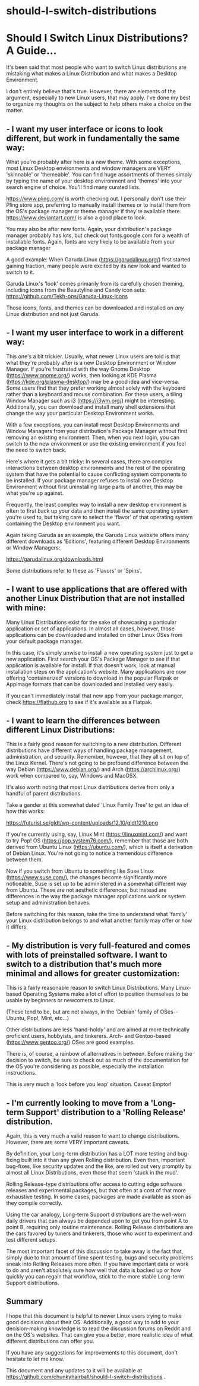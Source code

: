 # should-I-switch-distributions

# Should I Switch Linux Distributions? A Guide...

It's been said that most people who want to switch Linux distributions are mistaking what makes a Linux Distribution and what makes a Desktop Environment. 

I don't entirely believe that's true. However, there are elements of the argument, especially to new Linux users, that may apply. I've done my best to organize my thoughts on the subject to help others make a choice on the matter.

## - I want my user interface or icons to look different, but work in fundamentally the same way:

What you're probably after here is a new theme. With some exceptions, most Linux Desktop environments and window managers are VERY 'skinnable' or 'themeable'. You can find huge assortments of themes simply by typing the name of your desktop environment and 'themes' into your search engine of choice. You'll find many curated lists.

https://www.pling.com/ is worth checking out. I personally don't use their Pling store app, preferring to manually install themes or to install them from the OS's package manager or theme manager if they're available there. https://www.deviantart.com/ is also a good place to look.

You may also be after new fonts. Again, your distribution's package manager probably has lots, but check out fonts.google.com for a wealth of installable fonts. Again, fonts are very likely to be available from your package manager

A good example: When Garuda Linux (https://garudalinux.org/) first started gaining traction, many people were excited by its new look and wanted to switch to it.

Garuda Linux's 'look' comes primarily from its carefully chosen theming, including icons from the Beautyline and Candy icon sets: https://github.com/Tekh-ops/Garuda-Linux-Icons

Those icons, fonts, and themes can be downloaded and installed on *any* Linux distribution and not just Garuda.

## - I want my user interface to work in a different way:

This one's a bit trickier. Usually, what newer Linux users are told is that what they're probably after is a new Desktop Environment or Window Manager. If you're frustrated with the way Gnome Desktop (https://www.gnome.org/) works, then looking at KDE Plasma (https://kde.org/plasma-desktop/) may be a good idea and vice-versa. Some users find that they prefer working almost solely with the keyboard rather than a keyboard and mouse combination. For these users, a tiling Window Manager such as i3 (https://i3wm.org/) might be interesting. Additionally, you can download and install many shell extensions that change the way your particular Desktop Environment works.

With a few exceptions, you can install most Desktop Environments and Window Managers from your distribution's Package Manager without first removing an existing environment. Then, when you next login, you can switch to the new environment or use the existing environment if you feel the need to switch back.

Here's where it gets a bit tricky: In several cases, there are complex interactions between desktop environments and the rest of the operating system that have the potential to cause conflicting system components to be installed. If your package manager refuses to install one Desktop Environment without first uninstalling large parts of another, this may be what you're up against.

Frequently, the least complex way to install a new desktop environment is often to first back up your data and then install the same operating system you're used to, but taking care to select the 'flavor' of that operating system containing the Desktop environment you want.

Again taking Garuda as an example, the Garuda Linux website offers many different downloads as 'Editions', featuring different Desktop Environments or Window Managers:

https://garudalinux.org/downloads.html

Some distributions refer to these as 'Flavors' or 'Spins'.

## - I want to use applications that are offered with another Linux Distribution that are not installed with mine:

Many Linux Distributions exist for the sake of showcasing a particular application or set of applications. In almost all cases, however, those applications can be downloaded and installed on other Linux OSes from your default package manager.

In this case, it's simply unwise to install a new operating system just to get a new application. First search your OS's Package Manager to see if that application is available for install. If that doesn't work, look at manual installation steps on the application's website. Many applications are now offering 'containerized' versions to download in the popular Flatpak or Appimage formats that can be downloaded and installed very easily.

If you can't immediately install that new app from your package manger, check https://flathub.org to see if it's available as a Flatpak.

## - I want to learn the differences between different Linux Distributions:

This is a fairly good reason for switching to a new distribution. Different distributions have different ways of handling package management, administration, and security. Remember, however, that they all sit on top of the Linux Kernel. There's not going to be profound difference between the way Debian (https://www.debian.org/) and Arch (https://archlinux.org/) work when compared to, say, Windows and MacOSX.

It's also worth noting that most Linux distributions derive from only a handful of parent distributions.

Take a gander at this somewhat dated 'Linux Family Tree' to get an idea of how this works:

https://futurist.se/gldt/wp-content/uploads/12.10/gldt1210.png

If you're currently using, say, Linux Mint (https://linuxmint.com/) and want to try Pop! OS (https://pop.system76.com/), remember that those are both derived from Ubuntu Linux (https://ubuntu.com/), which is itself a derivation of Debian Linux. You're not going to notice a tremendous difference between them.

Now if you switch from Ubuntu to something like Suse Linux (https://www.suse.com/), the changes become significantly more noticeable. Suse is set up to be administered in a somewhat different way from Ubuntu. These are not aesthetic differences, but instead are differences in the way the package manager applications work or system setup and administration behaves.

Before switching for this reason, take the time to understand what 'family' your Linux distribution belongs to and what another family may offer or how it differs.

## - My distribution is very full-featured and comes with lots of preinstalled software. I want to switch to a distribution that's much more minimal and allows for greater customization:

This is a fairly reasonable reason to switch Linux Distributions. Many Linux-based Operating Systems make a lot of effort to position themselves to be usable by beginners or newcomers to Linux.

(These tend to be, but are not always, in the 'Debian' family of OSes-- Ubuntu, Pop!, Mint, etc...)

Other distributions are less 'hand-holdy' and are aimed at more technically proficient users, hobbyists, and tinkerers. Arch- and Gentoo-based (https://www.gentoo.org/) OSes are good examples.

There is, of course, a rainbow of alternatives in between. Before making the decision to switch, be sure to check out as much of the documentation for the OS you're considering as possible, especially the installation instructions.

This is very much a 'look before you leap' situation. Caveat Emptor!

## - I'm currently looking to move from a 'Long-term Support' distribution to a 'Rolling Release' distribution.

Again, this is very much a valid reason to want to change distributions. However, there are some VERY important caveats.

By definition, your Long-term distribution has a LOT more testing and bug-fixing built into it than any given Rolling distribution. Even then, important bug-fixes, like security updates and the like,  are rolled out very promptly by almost all Linux Distributions, even those that seem 'stuck in the mud'.

Rolling Release-type distributions offer access to cutting edge software releases and experimental packages, but that often at a cost of that more exhaustive testing. In some cases, packages are made available as soon as they compile correctly.

Using the car analogy, Long-term Support distributions are the well-worn daily drivers that can always be depended upon to get you from point A to point B, requiring only routine maintenance. Rolling Release distributions are the cars favored by tuners and tinkerers, those who *want* to experiment and test different setups.

The most important facet of this discussion to take away is the fact that, simply due to that amount of time spent testing, bugs and security problems sneak into Rolling Releases more often. If you have important data or work to do and aren't absolutely sure how well that data is backed up or how quickly you can regain that workflow, stick to the more stable Long-term Support distributions.

## Summary

I hope that this document is helpful to newer Linux users trying to make good decisions about their OS. Additionally, a good way to add to your decision-making knowledge is to read the discussion forums on Reddit and on the OS's websites. That can give you a better, more realistic idea of what different distributions can offer you.

If you have any suggestions for improvements to this document, don't hesitate to let me know.

This document and any updates to it will be available at https://github.com/chunkyhairball/should-I-switch-distributions .
